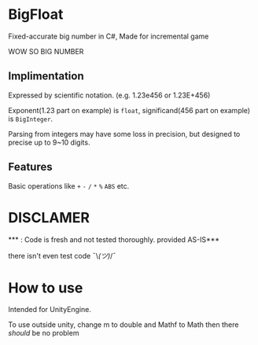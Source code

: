 # BigFloat
Fixed-accurate big number in C#, Made for incremental game

WOW SO BIG NUMBER

## Implimentation
Expressed by scientific notation. (e.g. 1.23e456 or 1.23E+456) 

Exponent(1.23 part on example) is `float`,  significand(456 part on example) is `BigInteger`.

Parsing from integers may have some loss in precision, but designed to precise up to 9~10 digits.

## Features
Basic operations like `+` `-` `/` `*` `%` `ABS` etc.

# DISCLAMER
*** : Code is fresh and not tested thoroughly. provided AS-IS***

there isn't even test code ¯\\_(ツ)_/¯ 

# How to use
Intended for UnityEngine.

To use outside unity, change m to double and Mathf to Math then there *should* be no problem 

